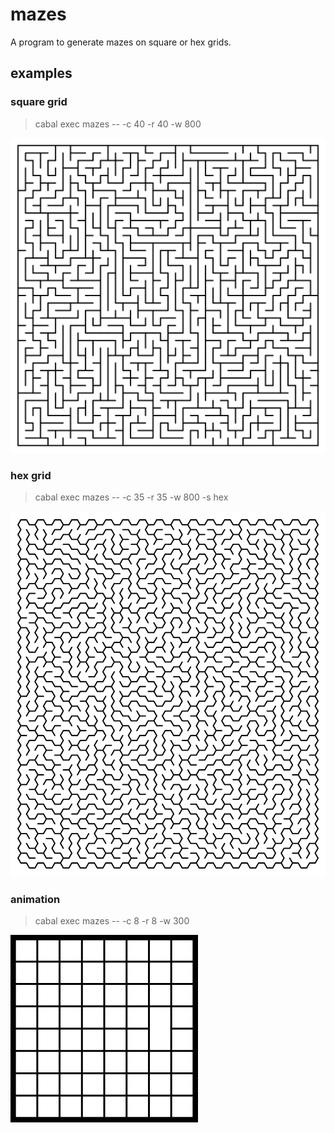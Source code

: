 # mazes

A program to generate mazes on square or hex grids.

## examples

### square grid

> cabal exec mazes -- -c 40 -r 40 -w 800

![square maze example](https://github.com/jgraydus/mazes/blob/main/examples/square.svg)

### hex grid

> cabal exec mazes -- -c 35 -r 35 -w 800 -s hex

![hex maze example](https://github.com/jgraydus/mazes/blob/main/examples/hex.svg)

### animation

> cabal exec mazes -- -c 8 -r 8 -w 300

![animation example](https://github.com/jgraydus/mazes/blob/main/examples/animation.gif)


